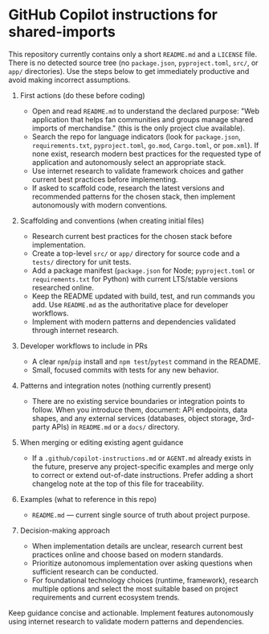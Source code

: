 <!-- Purpose: concise, actionable guidance for AI coding agents working in this repo -->
# GitHub Copilot instructions for shared-imports

This repository currently contains only a short `README.md` and a `LICENSE` file. There is no detected source tree (no `package.json`, `pyproject.toml`, `src/`, or `app/` directories). Use the steps below to get immediately productive and avoid making incorrect assumptions.

1. First actions (do these before coding)
   - Open and read `README.md` to understand the declared purpose: "Web application that helps fan communities and groups manage shared imports of merchandise." (this is the only project clue available).
   - Search the repo for language indicators (look for `package.json`, `requirements.txt`, `pyproject.toml`, `go.mod`, `Cargo.toml`, or `pom.xml`). If none exist, research modern best practices for the requested type of application and autonomously select an appropriate stack.
   - Use internet research to validate framework choices and gather current best practices before implementing.
   - If asked to scaffold code, research the latest versions and recommended patterns for the chosen stack, then implement autonomously with modern conventions.

2. Scaffolding and conventions (when creating initial files)
   - Research current best practices for the chosen stack before implementation.
   - Create a top-level `src/` or `app/` directory for source code and a `tests/` directory for unit tests.
   - Add a package manifest (`package.json` for Node; `pyproject.toml` or `requirements.txt` for Python) with current LTS/stable versions researched online.
   - Keep the README updated with build, test, and run commands you add. Use `README.md` as the authoritative place for developer workflows.
   - Implement with modern patterns and dependencies validated through internet research.

3. Developer workflows to include in PRs
   - A clear `npm`/`pip` install and `npm test`/`pytest` command in the README.
   - Small, focused commits with tests for any new behavior.

4. Patterns and integration notes (nothing currently present)
   - There are no existing service boundaries or integration points to follow. When you introduce them, document: API endpoints, data shapes, and any external services (databases, object storage, 3rd-party APIs) in `README.md` or a `docs/` directory.

5. When merging or editing existing agent guidance
   - If a `.github/copilot-instructions.md` or `AGENT.md` already exists in the future, preserve any project-specific examples and merge only to correct or extend out-of-date instructions. Prefer adding a short changelog note at the top of this file for traceability.

6. Examples (what to reference in this repo)
   - `README.md` — current single source of truth about project purpose.

7. Decision-making approach
   - When implementation details are unclear, research current best practices online and choose based on modern standards.
   - Prioritize autonomous implementation over asking questions when sufficient research can be conducted.
   - For foundational technology choices (runtime, framework), research multiple options and select the most suitable based on project requirements and current ecosystem trends.

Keep guidance concise and actionable. Implement features autonomously using internet research to validate modern patterns and dependencies.
